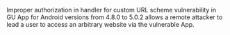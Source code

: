 Improper authorization in handler for custom URL scheme vulnerability in GU App for Android versions from 4.8.0 to 5.0.2 allows a remote attacker to lead a user to access an arbitrary website via the vulnerable App.
